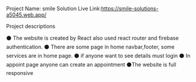 Project Name: smile Solution
Live Link:https://smile-solutions-a5045.web.app/

Project descriptions

⚫ The website is created by React also used react router and firebase authentication.
⚫ There are some page in home navbar,footer, some services are in home page.
⚫ if anyone want to see details must login
⚫ In appoint page anyone can create an appointment
⚫The website is full responsive


